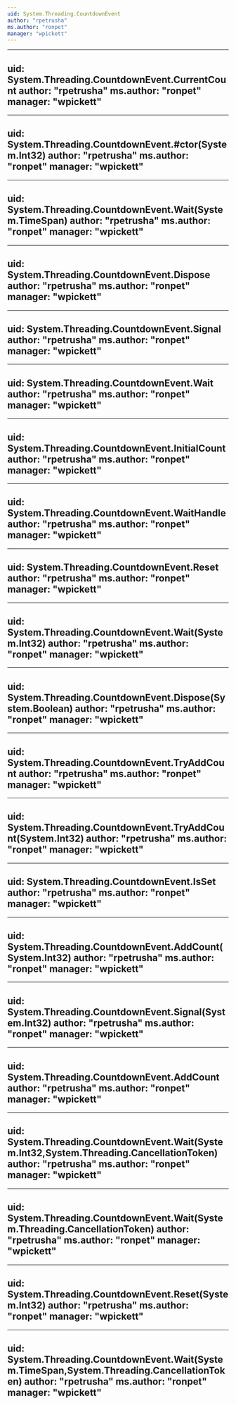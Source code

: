 ```yaml
---
uid: System.Threading.CountdownEvent
author: "rpetrusha"
ms.author: "ronpet"
manager: "wpickett"
---
```


---
uid: System.Threading.CountdownEvent.CurrentCount
author: "rpetrusha"
ms.author: "ronpet"
manager: "wpickett"
---

---
uid: System.Threading.CountdownEvent.#ctor(System.Int32)
author: "rpetrusha"
ms.author: "ronpet"
manager: "wpickett"
---

---
uid: System.Threading.CountdownEvent.Wait(System.TimeSpan)
author: "rpetrusha"
ms.author: "ronpet"
manager: "wpickett"
---

---
uid: System.Threading.CountdownEvent.Dispose
author: "rpetrusha"
ms.author: "ronpet"
manager: "wpickett"
---

---
uid: System.Threading.CountdownEvent.Signal
author: "rpetrusha"
ms.author: "ronpet"
manager: "wpickett"
---

---
uid: System.Threading.CountdownEvent.Wait
author: "rpetrusha"
ms.author: "ronpet"
manager: "wpickett"
---

---
uid: System.Threading.CountdownEvent.InitialCount
author: "rpetrusha"
ms.author: "ronpet"
manager: "wpickett"
---

---
uid: System.Threading.CountdownEvent.WaitHandle
author: "rpetrusha"
ms.author: "ronpet"
manager: "wpickett"
---

---
uid: System.Threading.CountdownEvent.Reset
author: "rpetrusha"
ms.author: "ronpet"
manager: "wpickett"
---

---
uid: System.Threading.CountdownEvent.Wait(System.Int32)
author: "rpetrusha"
ms.author: "ronpet"
manager: "wpickett"
---

---
uid: System.Threading.CountdownEvent.Dispose(System.Boolean)
author: "rpetrusha"
ms.author: "ronpet"
manager: "wpickett"
---

---
uid: System.Threading.CountdownEvent.TryAddCount
author: "rpetrusha"
ms.author: "ronpet"
manager: "wpickett"
---

---
uid: System.Threading.CountdownEvent.TryAddCount(System.Int32)
author: "rpetrusha"
ms.author: "ronpet"
manager: "wpickett"
---

---
uid: System.Threading.CountdownEvent.IsSet
author: "rpetrusha"
ms.author: "ronpet"
manager: "wpickett"
---

---
uid: System.Threading.CountdownEvent.AddCount(System.Int32)
author: "rpetrusha"
ms.author: "ronpet"
manager: "wpickett"
---

---
uid: System.Threading.CountdownEvent.Signal(System.Int32)
author: "rpetrusha"
ms.author: "ronpet"
manager: "wpickett"
---

---
uid: System.Threading.CountdownEvent.AddCount
author: "rpetrusha"
ms.author: "ronpet"
manager: "wpickett"
---

---
uid: System.Threading.CountdownEvent.Wait(System.Int32,System.Threading.CancellationToken)
author: "rpetrusha"
ms.author: "ronpet"
manager: "wpickett"
---

---
uid: System.Threading.CountdownEvent.Wait(System.Threading.CancellationToken)
author: "rpetrusha"
ms.author: "ronpet"
manager: "wpickett"
---

---
uid: System.Threading.CountdownEvent.Reset(System.Int32)
author: "rpetrusha"
ms.author: "ronpet"
manager: "wpickett"
---

---
uid: System.Threading.CountdownEvent.Wait(System.TimeSpan,System.Threading.CancellationToken)
author: "rpetrusha"
ms.author: "ronpet"
manager: "wpickett"
---

